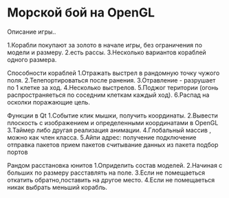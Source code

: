 # Морской бой на OpenGL

Описание игры..

1.Корабли покупают за золото в начале игры, без ограничения по модели и размеру.
2.есть рассы.
3.Несколько вариантов кораблей одного размера.

Способности кораблей
1.Отражать выстрел в рандомную точку чужого поля.
2.Телепортироваться после ранения.
3.Отравление - разрушает по 1 клетке за ход.
4.Несколько выстрелов.
5.Поджог територии (огонь распространяеться по соседним клеткам каждый ход).
6.Распад на осколки поражающие цель.


Функции в Qt
1.Событие клик мышки, получить координаты.
2.Вывести плоскость с изображением и определенными координатами в OpenGL
3.Таймер либо другая реализация анимации.
4.Глобальный массив , можно как член класса.
5.Айпи адрес:
получение
подключение
отправка пакетов
прием пакетов
считывание данных из пакета
подбор портов


Рандом расстановка юнитов
1.Оприделить состав моделей.
2.Начиная с больших по размеру расставлять на поле.
3.Если не помещаеться откатить обратно,поставить на другое место.
4.Если не помещаеться никак выбрать меньший корабль.
